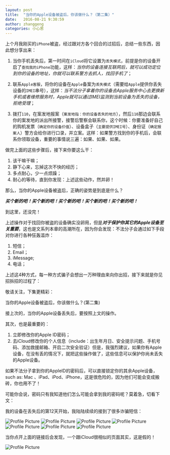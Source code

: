```yaml
---
layout: post
title:  "当你的Apple设备被盗后，你该做什么？（第二集）"
date:   2016-08-21 9:30:59
author: zhanggeng
categories: 小心思
---
```



上个月我刚买的`iPhone`被盗，经过跟对方各个回合的过招后，总结一些东西，因此想分享出来：

1. 当你手机丢失后，第一时间在`iCloud`将它设置为`丢失模式`，前提是你的设备开启了`查找我的iPhone`功能，这样：*当你的设备连接互联网后，就可以成功定位到你的设备的地址，你就可以联系警方去抓人，找回手机了*；

2. 联系`Apple客服`，将你的设备在`Apple`备案为`丢失模式`（需要给`Apple`提供你丢失设备的`IMEI`串号），这样：*当不法分子拿着你的设备去Apple服务中心去更换新手机或者维修服务时，Apple就可以通过IMEI监测到当前设备为丢失的设备，拒绝受理*；

3. 拨打`110`，在案发地报案（`案发地指：你的设备丢失的地方`），然后`110`那边会联系你的案发地的派出所接警，接警后警察会联系你，这个时候：你要准备好自己的购机发票（`确定你的设备价值`）、设备盒子（`主要提供IMEI号`）、身份证（`确定报案人`）警方会给你进行口录，并立案。这样：如果警方找到你的手机后，会联系你领取设备，重要的事情说三遍：如果、如果、如果。

做完上面的这些步骤后，接下来你要这么干：

1. 该干嘛干嘛；
2. 静下心来，忘掉这次不快的经历；
3. 多点耐心，少一点烦躁；
4. 耐心的等待，直到你发现：上述这些动作，然并卵！

那么，当你的Apple设备被盗后，正确的姿势是到底是什么？

***买个新的吧！买个新的吧！买个新的吧！买个新的吧！买个新的吧！***









到这里，还没完！

上述操作对于找回你被盗的设备确实没卵用，但是***对于保护你其它的Apple设备至关重要***，这也是文系列本章的高潮所在，因为你会发现：不法分子会通过如下手段对你进行各种狂轰滥炸：

1. 短信；
2. Email；
3. iMessage;
4. 电话；

上述这4种方式，每一种方式骗子会想出一万种理由来向你出招，接下来就是你见招拆招的过程了：

敬请关注，下集更精彩：

当你的Apple设备被盗后，你该做什么？(第二集)




接上次的，当你的Apple设备丢失后，要按照上文的操作。

其次，也是最重要的：

1. 立即修改你的Apple ID密码；
2. 去iCloud修改你的个人信息（include：出生年月日、安全提示问题、手机号码、添加救援邮箱、开启二次安全验证）但是，我强烈建议，如果你有Apple设备，在没有丢的情况下，就把这些操作做了，这些信息可以保护你尚未丢失的Apple设备。

如果不法分子拿到你的AppleID的密码后，可以直接锁定你的其余Apple设备，such as: Mac 、iPad、iPod、iPhone，这是很危险的，因为他们可能会变成搬砖，你也用不了！

可能你会说，密码只有我知道他们怎么可能会拿到我的密码呢？莫着急，切看下文：


我的设备在丢失后的第12天开始，我陆陆续续的接到了很多诈骗短信：

<img src="{{ site.baseurl }}/assets/losg/lose_msg_1.jpg" title="Profile Picture" class="profile">

<img src="{{ site.baseurl }}/assets/losg/lose_msg_2.jpg" title="Profile Picture" class="profile">

<img src="{{ site.baseurl }}/assets/losg/lose_msg_3.jpg" title="Profile Picture" class="profile">

<img src="{{ site.baseurl }}/assets/losg/lose_msg_4.jpg" title="Profile Picture" class="profile">

<img src="{{ site.baseurl }}/assets/losg/lose_msg_5.jpg" title="Profile Picture" class="profile">

<img src="{{ site.baseurl }}/assets/losg/lose_msg_6.jpg" title="Profile Picture" class="profile">

<img src="{{ site.baseurl }}/assets/losg/lose_msg_7.jpg" title="Profile Picture" class="profile">

当你点开上面的链接后会发现，一个跟iCloud很相似的页面其实，这是假的！

<img src="{{ site.baseurl }}/assets/losg/lose_msg_18.jpg" title="Profile Picture" class="profile">


